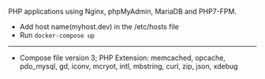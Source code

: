 PHP applications using Nginx, phpMyAdmin, MariaDB and PHP7-FPM.
* Add host name(myhost.dev) in the /etc/hosts file
* Run `docker-compose up`
----
* Compose file version 3; PHP Extension: memcached, opcache, pdo_mysql, gd, iconv, mcryot, intl, mbstring, curl, zip, json, xdebug
